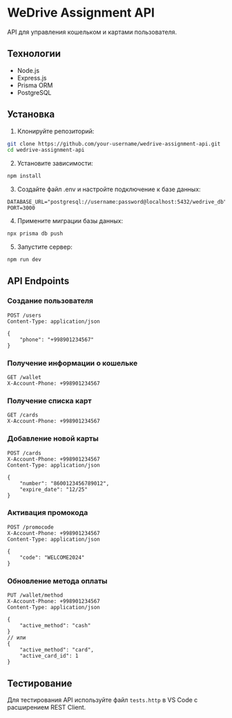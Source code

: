 # WeDrive Assignment API

API для управления кошельком и картами пользователя.

## Технологии

- Node.js
- Express.js
- Prisma ORM
- PostgreSQL

## Установка

1. Клонируйте репозиторий:
```bash
git clone https://github.com/your-username/wedrive-assignment-api.git
cd wedrive-assignment-api
```

2. Установите зависимости:
```bash
npm install
```

3. Создайте файл .env и настройте подключение к базе данных:
```env
DATABASE_URL="postgresql://username:password@localhost:5432/wedrive_db"
PORT=3000
```

4. Примените миграции базы данных:
```bash
npx prisma db push
```

5. Запустите сервер:
```bash
npm run dev
```

## API Endpoints

### Создание пользователя
```
POST /users
Content-Type: application/json

{
    "phone": "+998901234567"
}
```

### Получение информации о кошельке
```
GET /wallet
X-Account-Phone: +998901234567
```

### Получение списка карт
```
GET /cards
X-Account-Phone: +998901234567
```

### Добавление новой карты
```
POST /cards
X-Account-Phone: +998901234567
Content-Type: application/json

{
    "number": "8600123456789012",
    "expire_date": "12/25"
}
```

### Активация промокода
```
POST /promocode
X-Account-Phone: +998901234567
Content-Type: application/json

{
    "code": "WELCOME2024"
}
```

### Обновление метода оплаты
```
PUT /wallet/method
X-Account-Phone: +998901234567
Content-Type: application/json

{
    "active_method": "cash"
}
// или
{
    "active_method": "card",
    "active_card_id": 1
}
```

## Тестирование

Для тестирования API используйте файл `tests.http` в VS Code с расширением REST Client. 